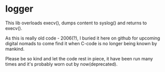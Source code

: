 # logger

This lib overloads execv(), dumps content to syslog() and returns to execv().

As this is really old code - 2006(?), I buried it here on github for upcoming digital nomads to come find it when C-code is no longer being known by mankind. 

Please be so kind and let the code rest in piece, it have been run many times and it's probably worn out by now(deprecated).
